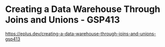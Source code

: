# Creating a Data Warehouse Through Joins and Unions - GSP413

<https://eplus.dev/creating-a-data-warehouse-through-joins-and-unions-gsp413>
